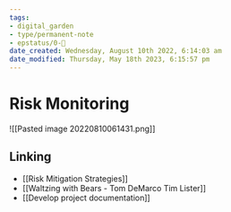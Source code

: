 ```yaml
---
tags: 
- digital_garden
- type/permanent-note
- epstatus/0-🌰
date_created: Wednesday, August 10th 2022, 6:14:03 am
date_modified: Thursday, May 18th 2023, 6:15:57 pm
---
```

# Risk Monitoring
![[Pasted image 20220810061431.png]]

## Linking
+ [[Risk Mitigation Strategies]]
+ [[Waltzing with Bears - Tom DeMarco Tim Lister]]
+ [[Develop project documentation]]